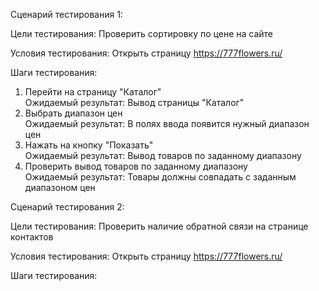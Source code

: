 Сценарий тестирования 1:  
  
Цели тестирования: Проверить сортировку по цене на сайте  
  
Условия тестирования: Открыть страницу https://777flowers.ru/  
  
Шаги тестирования:
1. Перейти на страницу "Каталог"  
Ожидаемый результат: Вывод страницы "Каталог"  
2. Выбрать диапазон цен  
Ожидаемый результат: В полях ввода появится нужный диапазон цен  
3. Нажать на кнопку "Показать"  
Ожидаемый результат: Вывод товаров по заданному диапазону  
4. Проверить вывод товаров по заданному диапазону  
Ожидаемый результат: Товары должны совпадать с заданным диапазоном цен  
  
  
Сценарий тестирования 2:  
  
Цели тестирования: Проверить наличие обратной связи на странице контактов  
  
Условия тестирования: Открыть страницу https://777flowers.ru/  
  
Шаги тестирования:
